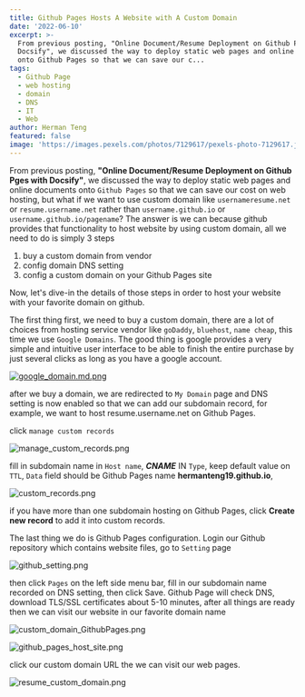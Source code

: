 ```yaml
---
title: Github Pages Hosts A Website with A Custom Domain
date: '2022-06-10'
excerpt: >-
  From previous posting, "Online Document/Resume Deployment on Github Pges with
  Docsify", we discussed the way to deploy static web pages and online documents
  onto Github Pages so that we can save our c...
tags:
  - Github Page
  - web hosting
  - domain
  - DNS
  - IT
  - Web
author: Herman Teng
featured: false
image: 'https://images.pexels.com/photos/7129617/pexels-photo-7129617.jpeg'
---
```


From previous posting, **"Online Document/Resume Deployment on Github Pges with Docsify"**, we discussed the way to deploy static web pages and online documents onto `Github Pages` so that we can save our cost on web hosting, but what if we want to use custom domain like `usernameresume.net` or `resume.username.net` rather than `username.github.io` or `username.github.io/pagename`? The answer is we can because github provides that functionality to host website by using custom domain, all we need to do is simply 3 steps

1. buy a custom domain from vendor
2. config domain DNS setting
3. config a custom domain on your Github Pages site

Now, let's dive-in the details of those steps in order to host your website with your favorite domain on github.



The first thing first, we need to buy a custom domain, there are a lot of choices from hosting service vendor like `goDaddy`, `bluehost`, `name cheap`, this time we use `Google Domains`. The good thing is google provides a very simple and intuitive user interface to be able to finish the entire purchase by just several clicks as long as you have a google account. 

[![google_domain.md.png](https://o.130014.xyz/2022/06/14/google_domain.md.png)](https://www.wailian.work/image/Q4QP2k)

after we buy a domain, we are redirected to `My Domain` page and DNS setting is now enabled so that we can add our subdomain record, for example, we want to host resume.username.net on Github Pages. 

click `manage custom records` 

![manage_custom_records.png](https://o.130014.xyz/2022/06/14/manage_custom_records.png)

fill in subdomain name in `Host name`, ***CNAME*** IN `Type`, keep default value on `TTL`, `Data` field should be Github Pages name **hermanteng19.github.io**,

![custom_records.png](https://o.130014.xyz/2022/06/14/custom_records.png)

if you have more than one subdomain hosting on Github Pages, click **Create new record** to add it into custom records.

The last thing we do is Github Pages configuration. Login our Github repository which contains website files, go to `Setting` page

![github_setting.png](https://o.130014.xyz/2022/06/14/github_setting.png)

then click `Pages` on the left side menu bar, fill in our subdomain name recorded on DNS setting, then click Save. Github Page will check DNS, download TLS/SSL certificates about 5-10 minutes, after all things are ready then we can visit our website in our favorite domain name

![custom_domain_GithubPages.png](https://o.130014.xyz/2022/06/14/custom_domain_GithubPages.png)

![github_pages_host_site.png](https://o.130014.xyz/2022/06/14/github_pages_host_site.png)

click our custom domain URL the we can visit our web pages.

![resume_custom_domain.png](https://o.130014.xyz/2022/06/14/resume_custom_domain.png)

